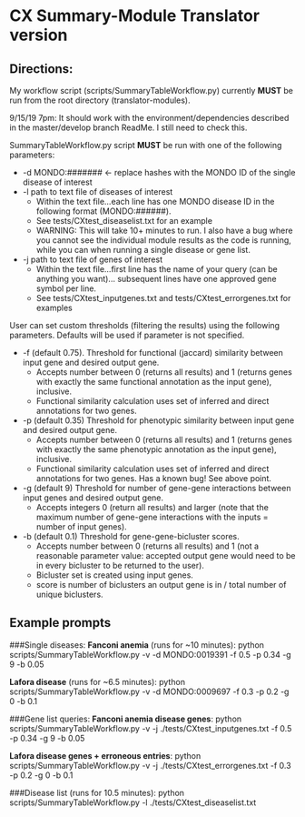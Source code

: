 # CX Summary-Module Translator version

## Directions:

My workflow script (scripts/SummaryTableWorkflow.py) currently **MUST** be run from the root directory 
(translator-modules). 

9/15/19 7pm: It should work with the environment/dependencies described in the master/develop branch ReadMe.
I still need to check this.


SummaryTableWorkflow.py script **MUST** be run with one of the following parameters:

* -d MONDO:####### <- replace hashes with the MONDO ID of the single disease of interest
* -l path to text file of diseases of interest 
	- Within the text file...each line has one MONDO disease ID in the following format (MONDO:######). 
	- See tests/CXtest_diseaselist.txt for an example
	- WARNING: This will take 10+ minutes to run. I also have a bug where you cannot see the individual 
		module results as the code is running, while you can when running a single disease or gene 
		list. 
* -j path to text file of genes of interest
	- Within the text file...first line has the name of your query (can be anything you want)...
		subsequent lines have one approved gene symbol per line.
	- See tests/CXtest_inputgenes.txt and tests/CXtest_errorgenes.txt for examples


User can set custom thresholds (filtering the results) using the following parameters. Defaults will be used 
if parameter is not specified. 

* -f (default 0.75). Threshold for functional (jaccard) similarity between input gene and desired output gene. 
	- Accepts number between 0 (returns all results) and 1 (returns genes with exactly the same 
		functional annotation as the input gene), inclusive.
	- Functional similarity calculation uses set of inferred and direct annotations for two genes. 
* -p (default 0.35) Threshold for phenotypic similarity between input gene and desired output gene. 
	- Accepts number between 0 (returns all results) and 1 (returns genes with exactly the same phenotypic 
		annotation as the input gene), inclusive. 
	- Functional similarity calculation uses set of inferred and direct annotations for two genes. 
		Has a known bug! See above point.
* -g (default 9) Threshold for number of gene-gene interactions between input genes and desired output gene. 
	- Accepts integers 0 (return all results) and larger (note that the maximum number of gene-gene 
		interactions with the inputs = number of input genes).
* -b (default 0.1) Threshold for gene-gene-bicluster scores.
	- Accepts number between 0 (returns all results) and 1 (not a reasonable parameter value: accepted 
		output gene would need to be in every bicluster to be returned to the user).  
	- Bicluster set is created using input genes. 
	- score is number of biclusters an output gene is in / total number of unique biclusters.

 
## Example prompts

###Single diseases:
**Fanconi anemia** (runs for ~10 minutes): python scripts/SummaryTableWorkflow.py -v -d MONDO:0019391 -f 0.5 -p 0.34 -g 9 -b 0.05

**Lafora disease** (runs for ~6.5 minutes): python scripts/SummaryTableWorkflow.py -v -d MONDO:0009697 -f 0.3 -p 0.2 -g 0 -b 0.1

###Gene list queries: 
**Fanconi anemia disease genes**: python scripts/SummaryTableWorkflow.py -v -j ./tests/CXtest_inputgenes.txt -f 0.5 -p 0.34 -g 9 -b 0.05

**Lafora disease genes + erroneous entries**: 
python scripts/SummaryTableWorkflow.py -v -j ./tests/CXtest_errorgenes.txt -f 0.3 -p 0.2 -g 0 -b 0.1 

###Disease list (runs for 10.5 minutes):
python scripts/SummaryTableWorkflow.py -l ./tests/CXtest_diseaselist.txt 